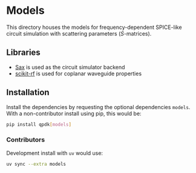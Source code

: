 # Models

This directory houses the models for frequency-dependent SPICE-like circuit simulation with scattering parameters
($`S`$-matrices).

## Libraries

- [Sax](https://flaport.github.io/sax/) is used as the circuit simulator backend
- [scikit-rf](https://scikit-rf.org/) is used for coplanar waveguide properties

## Installation

Install the dependencies by requesting the optional dependencies `models`. With a non-contributor install using pip,
this would be:

```bash
pip install qpdk[models]
```

### Contributors

Development install with `uv` would use:

```bash
uv sync --extra models
```
